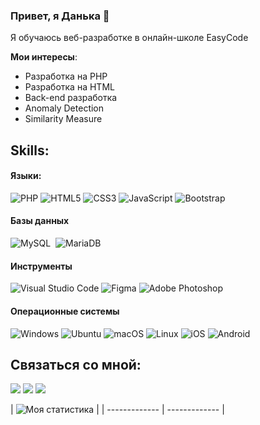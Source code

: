### Привет, я Данька 👋

Я обучаюсь веб-разработке в онлайн-школе EasyCode

**Мои интересы**:
- Разработка на PHP
- Разработка на HTML
- Back-end разработка
- Anomaly Detection
- Similarity Measure

## Skills:

#### Языки:

![PHP](https://img.shields.io/badge/php-%23777BB4.svg?style=for-the-badge&logo=php&logoColor=white)
![HTML5](https://img.shields.io/badge/html5-%23E34F26.svg?style=for-the-badge&logo=html5&logoColor=white)
![CSS3](https://img.shields.io/badge/css3-%231572B6.svg?style=for-the-badge&logo=css3&logoColor=white)
![JavaScript](https://img.shields.io/badge/javascript-%23323330.svg?style=for-the-badge&logo=javascript&logoColor=%23F7DF1E)
![Bootstrap](https://img.shields.io/badge/bootstrap-%23563D7C.svg?style=for-the-badge&logo=bootstrap&logoColor=white)

#### Базы данных

![MySQL](https://img.shields.io/badge/MySQL-00000F?style=for-the-badge&logo=mysql&logoColor=white)&nbsp;
![MariaDB](https://img.shields.io/badge/MariaDB-003545?style=for-the-badge&logo=mariadb&logoColor=white)

#### Инструменты

![Visual Studio Code](https://img.shields.io/badge/Visual%20Studio%20Code-0078d7.svg?style=for-the-badge&logo=visual-studio-code&logoColor=white)
![Figma](https://img.shields.io/badge/figma-%23F24E1E.svg?style=for-the-badge&logo=figma&logoColor=white)
![Adobe Photoshop](https://img.shields.io/badge/adobe%20photoshop-%2331A8FF.svg?style=for-the-badge&logo=adobe%20photoshop&logoColor=white)

#### Операционные системы

![Windows](https://img.shields.io/badge/Windows-0078D6?style=for-the-badge&logo=windows&logoColor=white)
![Ubuntu](https://img.shields.io/badge/Ubuntu-E95420?style=for-the-badge&logo=ubuntu&logoColor=white)
![macOS](https://img.shields.io/badge/mac%20os-000000?style=for-the-badge&logo=macos&logoColor=F0F0F0)
![Linux](https://img.shields.io/badge/Linux-FCC624?style=for-the-badge&logo=linux&logoColor=black)
![iOS](https://img.shields.io/badge/iOS-000000?style=for-the-badge&logo=ios&logoColor=white)
![Android](https://img.shields.io/badge/Android-3DDC84?style=for-the-badge&logo=android&logoColor=white)


## Связаться со мной:

<p align = "center">

[<img src ="https://img.shields.io/badge/Discord-%235865F2.svg?style=for-the-badge&logo=discord&logoColor=white">](https://discord.gg/RTv3ufcPRg)
[<img src="https://img.shields.io/badge/Tencent%23QQ-%2312B7F5?style=for-the-badge&logo=tencentqq&logoColor=white" />](https://t.me/Lazzy_Dan) 
[<img src="https://img.shields.io/badge/Portfolio-%23000000.svg?style=for-the-badge&logo=firefox&logoColor=#FF7139" />](https://lazzydan.github.io/portfolio)
</p>

| ![Моя статистика](https://github-readme-stats.vercel.app/api?username=LazzyDan&show_icons=true&theme=radical) |
| ------------- | ------------- |
